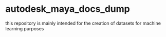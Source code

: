 # autodesk_maya_docs_dump
this repository is mainly intended for the creation of datasets for machine learning purposes
